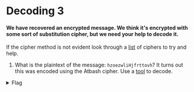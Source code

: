 #  Decoding 3

#### We have recovered an encrypted message. We think it's encrypted with some sort of substitution cipher, but we need your help to decode it.

If the cipher method is not evident look through a [list](http://www.practicalcryptography.com/ciphers/substitution-category/) of ciphers to try and help.

1. What is the plaintext of the message: `hzoezwliHjfrttovh`?
It turns out this was encoded using the Atbash cipher. Use a [tool](http://rumkin.com/tools/cipher/atbash.php) to decode.


<details>
   <summary>Flag</summary>
   
    `salvadorSquiggles`
</details>

